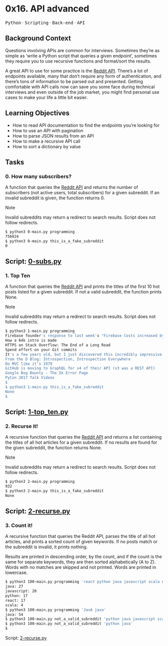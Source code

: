 # 0x16. API advanced

<kbd>Python</kbd> &middot; <kbd>Scripting</kbd> &middot; <kbd>Back-end</kbd> &middot; <kbd>API<kbd>

## Background Context
Questions involving APIs are common for interviews. Sometimes they’re as simple as ‘write a Python script that queries a given endpoint’, sometimes they require you to use recursive functions and format/sort the results.

A great API to use for some practice is the [Reddit API](https://intranet.alxswe.com/rltoken/b-4nD6hwEeNYTwYl5yWNwA). There’s a lot of endpoints available, many that don’t require any form of authentication, and there’s tons of information to be parsed out and presented. Getting comfortable with API calls now can save you some face during technical interviews and even outside of the job market, you might find personal use cases to make your life a little bit easier.

## Learning Objectives
* How to read API documentation to find the endpoints you’re looking for
* How to use an API with pagination
* How to parse JSON results from an API
* How to make a recursive API call
* How to sort a dictionary by value

## Tasks

### 0. How many subscribers?

A function that queries the [Reddit API](https://intranet.alxswe.com/rltoken/b-4nD6hwEeNYTwYl5yWNwA) and returns the number of subscribers (not active users, total subscribers) for a given subreddit. If an invalid subreddit is given, the function returns 0.

> [!NOTE]
> Invalid subreddits may return a redirect to search results. Script does not follow redirects.

```bash
$ python3 0-main.py programming
756024
$ python3 0-main.py this_is_a_fake_subreddit
0
```
Script: [0-subs.py](https://github.com/Jarabi/alx-system_engineering-devops/blob/main/0x16-api_advanced/0-subs.py)
---

### 1. Top Ten

A function that queries the [Reddit API](https://intranet.alxswe.com/rltoken/b-4nD6hwEeNYTwYl5yWNwA) and prints the titles of the first 10 hot posts listed for a given subreddit. If not a valid subreddit, the function prints None.

> [!NOTE]
> Invalid subreddits may return a redirect to search results. Script does not follow redirects.

```bash
$ python3 1-main.py programming
Firebase founder's response to last week's "Firebase Costs increased by 7000%!"
How a 64k intro is made
HTTPS on Stack Overflow: The End of a Long Road
Spend effort on your Git commits
It's a few years old, but I just discovered this incredibly impressive video of researchers reconstructing sounds from video information alone
From the D Blog: Introspection, Introspection Everywhere
Do MVC like it’s 1979
GitHub is moving to GraphQL for v4 of their API (v3 was a REST API)
Google Bug Bounty - The 5k Error Page
PyCon 2017 Talk Videos
$
$ python3 1-main.py this_is_a_fake_subreddit
None
$ 
```

Script: [1-top_ten.py](https://github.com/Jarabi/alx-system_engineering-devops/blob/main/0x16-api_advanced/1-top_ten.py)
---

### 2. Recurse it!

A recursive function that queries the [Reddit API](https://intranet.alxswe.com/rltoken/b-4nD6hwEeNYTwYl5yWNwA) and returns a list containing the titles of all hot articles for a given subreddit. If no results are found for the given subreddit, the function returns None.

> [!NOTE]
> Invalid subreddits may return a redirect to search results. Script does not follow redirects.

```bash
$ python3 2-main.py programming
932
$ python3 2-main.py this_is_a_fake_subreddit
None
```

Script: [2-recurse.py](https://github.com/Jarabi/alx-system_engineering-devops/blob/main/0x16-api_advanced/2-recurse.py)
---

### 3. Count it!

A recursive function that queries the Reddit API, parses the title of all hot articles, and prints a sorted count of given keywords. If no posts match or the subreddit is invalid, it prints nothing.

Results are printed in descending order, by the count, and if the count is the same for separate keywords, they are then sorted alphabetically (A to Z). Words with no matches are skipped and not printed. Words are printed in lowercase.

```bash
$ python3 100-main.py programming 'react python java javascript scala no_results_for_this_one'
java: 27
javascript: 20
python: 17
react: 17
scala: 4
$ python3 100-main.py programming 'JavA java'
java: 54
$ python3 100-main.py not_a_valid_subreddit 'python java javascript scala no_results_for_this_one'
$ python3 100-main.py not_a_valid_subreddit 'python java'
$
```

Script: [2-recurse.py](https://github.com/Jarabi/alx-system_engineering-devops/blob/main/0x16-api_advanced/2-recurse.py)
